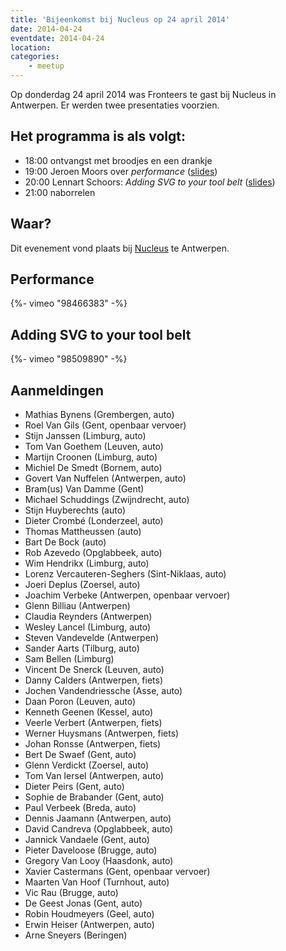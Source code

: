 ```yaml
---
title: 'Bijeenkomst bij Nucleus op 24 april 2014'
date: 2014-04-24
eventdate: 2014-04-24
location:
categories:
    - meetup
---
```


Op donderdag 24 april 2014 was Fronteers te gast bij Nucleus in Antwerpen. Er werden twee presentaties voorzien.

## Het programma is als volgt:

-   18:00 ontvangst met broodjes en een drankje
-   19:00 Jeroen Moors over _performance_ ([slides](http://slides.com/jeroenmoors/help-your-browser-to-perform-at-its-best))
-   20:00 Lennart Schoors: _Adding SVG to your tool belt_ ([slides](http://lensco.be/talks/svg/#/))
-   21:00 naborrelen

## Waar?

Dit evenement vond plaats bij [Nucleus](https://www.nucleus.be/) te Antwerpen.

## Performance

{%- vimeo "98466383" -%}

## Adding SVG to your tool belt

{%- vimeo "98509890" -%}

## Aanmeldingen

-   Mathias Bynens (Grembergen, auto)
-   Roel Van Gils (Gent, openbaar vervoer)
-   Stijn Janssen (Limburg, auto)
-   Tom Van Goethem (Leuven, auto)
-   Martijn Croonen (Limburg, auto)
-   Michiel De Smedt (Bornem, auto)
-   Govert Van Nuffelen (Antwerpen, auto)
-   Bram(us) Van Damme (Gent)
-   Michael Schuddings (Zwijndrecht, auto)
-   Stijn Huyberechts (auto)
-   Dieter Crombé (Londerzeel, auto)
-   Thomas Mattheussen (auto)
-   Bart De Bock (auto)
-   Rob Azevedo (Opglabbeek, auto)
-   Wim Hendrikx (Limburg, auto)
-   Lorenz Vercauteren-Seghers (Sint-Niklaas, auto)
-   Joeri Deplus (Zoersel, auto)
-   Joachim Verbeke (Antwerpen, openbaar vervoer)
-   Glenn Billiau (Antwerpen)
-   Claudia Reynders (Antwerpen)
-   Wesley Lancel (Limburg, auto)
-   Steven Vandevelde (Antwerpen)
-   Sander Aarts (Tilburg, auto)
-   Sam Bellen (Limburg)
-   Vincent De Snerck (Leuven, auto)
-   Danny Calders (Antwerpen, fiets)
-   Jochen Vandendriessche (Asse, auto)
-   Daan Poron (Leuven, auto)
-   Kenneth Geenen (Kessel, auto)
-   Veerle Verbert (Antwerpen, fiets)
-   Werner Huysmans (Antwerpen, fiets)
-   Johan Ronsse (Antwerpen, fiets)
-   Bert De Swaef (Gent, auto)
-   Glenn Verdickt (Zoersel, auto)
-   Tom Van Iersel (Antwerpen, auto)
-   Dieter Peirs (Gent, auto)
-   Sophie de Brabander (Gent, auto)
-   Paul Verbeek (Breda, auto)
-   Dennis Jaamann (Antwerpen, auto)
-   David Candreva (Opglabbeek, auto)
-   Jannick Vandaele (Gent, auto)
-   Pieter Daveloose (Brugge, auto)
-   Gregory Van Looy (Haasdonk, auto)
-   Xavier Castermans (Gent, openbaar vervoer)
-   Maarten Van Hoof (Turnhout, auto)
-   Vic Rau (Brugge, auto)
-   De Geest Jonas (Gent, auto)
-   Robin Houdmeyers (Geel, auto)
-   Erwin Heiser (Antwerpen, auto)
-   Arne Sneyers (Beringen)

